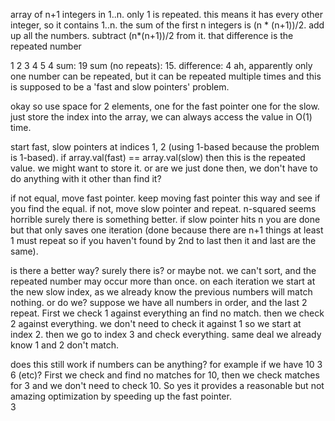 array of n+1 integers in 1..n.  only 1 is repeated.  this means it has every other integer, so it contains 1..n.  the sum of the first n integers is (n * (n+1))/2.  add up all the numbers.  subtract (n*(n+1))/2 from it.  that difference is the repeated number

1 2 3 4 5 4
sum: 19
sum (no repeats): 15.  difference: 4
ah, apparently only one number can be repeated, but it can be repeated multiple times and this is supposed to be a 'fast and slow pointers' problem.

okay so use space for 2 elements, one for the fast pointer one for the slow.  just store the index into the array, we can always access the value in O(1) time.

start fast, slow pointers at indices 1, 2 (using 1-based because the problem is 1-based).  if array.val(fast) == array.val(slow) then this is the repeated value.  we might want to store it.  or are we just done then, we don't have to do anything with it other than find it?

if not equal, move fast pointer.  keep moving fast pointer this way and see if you find the equal.  if not, move slow pointer and repeat.  n-squared seems horrible surely there is something better.  if slow pointer hits n you are done but that only saves one iteration (done because there are n+1 things at least 1 must repeat so if you haven't found by 2nd to last then it and last are the same).

is there a better way?  surely there is?  or maybe not.  we can't sort, and the repeated number may occur more than once.  on each iteration we start at the new slow index, as we already know the previous numbers will match nothing.  or do we?  suppose we have all numbers in order, and the last 2 repeat.  First we check 1 against everything an find no match.  then we check 2 against everything.  we don't need to check it against 1 so we start at index 2.  then we go to index 3 and check everything.  same deal we already know 1 and 2 don't match.

does this still work if numbers can be anything?  for example if we have 10 3 6 (etc)?  First we check and find no matches for 10, then we check matches for 3 and we don't need to check 10.  So yes it provides a reasonable but not amazing optimization by speeding up the fast pointer.  
3

